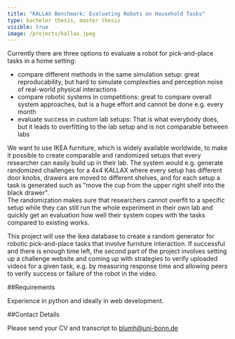 ```yaml
---
title: "KALLAX Benchmark: Evaluating Robots on Household Tasks"
type: bachelor thesis, master thesis
visible: true
image: /projects/kallax.jpeg
---
```

Currently there are three options to evaluate a robot for pick-and-place tasks in a home setting:

- compare different methods in the same simulation setup: great reproducability, but hard to simulate complexities and perception noise of real-world physical interactions
- compare robotic systems in competitions: great to compare overall system approaches, but is a huge effort and cannot be done e.g. every month
- evaluate success in custom lab setups: That is what everybody does, but it leads to overfitting to the lab setup and is not comparable between labs
    

We want to use IKEA furniture, which is widely available worldwide, to make it possible to create comparable and randomized setups that every researcher can easily build up in their lab. The system would e.g. generate randomized challenges for a 4x4 KALLAX where every setup has different door knobs, drawers are moved to different shelves, and for each setup a task is generated such as "move the cup from the upper right shelf into the black drawer".  
The randomization makes sure that researchers cannot overfit to a specific setup while they can still run the whole experiment in their own lab and quickly get an evaluation how well their system copes with the tasks compared to existing works.

This project will use the ikea database to create a random generator for robotic pick-and-place tasks that involve furniture interaction. If successful and there is enough time left, the second part of the project involves setting up a challenge website and coming up with strategies to verify uploaded videos for a given task, e.g. by measuring response time and allowing peers to verify success or failure of the robot in the video.

##Requirements

Experience in python and ideally in web development.

##Contact Details

Please send your CV and transcript to blumh@uni-bonn.de
